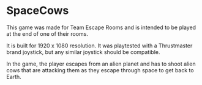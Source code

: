 # SpaceCows
This game was made for Team Escape Rooms and is intended to be played at the end of one of their rooms.

It is built for 1920 x 1080 resolution. It was playtested with a Thrustmaster brand joystick, but any similar joystick should be compatible.

In the game, the player escapes from an alien planet and has to shoot alien cows that are attacking them as they escape through space to get back to Earth.
